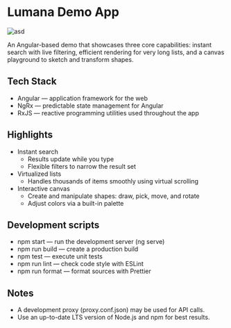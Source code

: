 # Lumana Demo App

![asd](https://github.com/user-attachments/assets/eb3e39fe-dbb2-41ff-8249-37678f714dad)


An Angular-based demo that showcases three core capabilities: instant search with live filtering, efficient rendering for very long lists, and a canvas playground to sketch and transform shapes.

## Tech Stack
- Angular — application framework for the web
- NgRx — predictable state management for Angular
- RxJS — reactive programming utilities used throughout the app

## Highlights
- Instant search
  - Results update while you type
  - Flexible filters to narrow the result set
- Virtualized lists
  - Handles thousands of items smoothly using virtual scrolling
- Interactive canvas
  - Create and manipulate shapes: draw, pick, move, and rotate
  - Adjust colors via a built-in palette


## Development scripts
- npm start — run the development server (ng serve)
- npm run build — create a production build
- npm test — execute unit tests
- npm run lint — check code style with ESLint
- npm run format — format sources with Prettier

## Notes
- A development proxy (proxy.conf.json) may be used for API calls.
- Use an up-to-date LTS version of Node.js and npm for best results.
